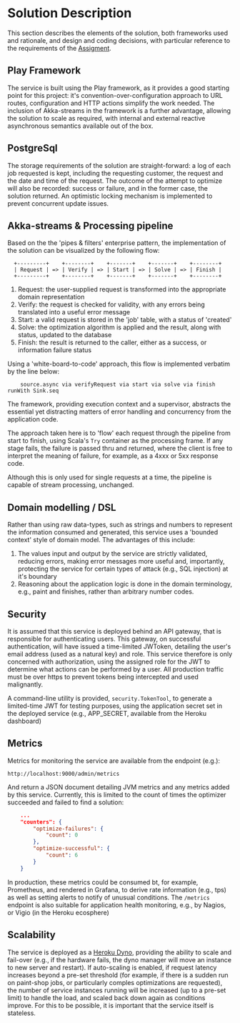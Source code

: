 # Solution Description
This section describes the elements of the solution, both frameworks used and rationale, and design and coding
decisions, with particular reference to the requirements of the [Assigment](docs/task.md).

## Play Framework
The service is built using the Play framework, as it provides a good starting point for this project: 
it's convention-over-configuration approach to URL routes, configuration and HTTP actions simplify the work needed.
The inclusion of Akka-streams in the framework is a further advantage, allowing the solution to scale as required,
with internal and external reactive asynchronous semantics available out of the box.

## PostgreSql
The storage requirements of the solution are straight-forward: a log of each job requested is kept, including 
the requesting customer, the request and the date and time of the request.  The outcome of the attempt to 
optimize will also be recorded: success or failure, and in the former case, the solution returned. 
An optimistic locking mechanism is implemented to prevent concurrent update issues.

## Akka-streams & Processing pipeline
Based on the the 'pipes & filters' enterprise pattern, the implementation of the solution can be visualized
by the following flow:

```
  +---------+    +--------+    +-------+    +-------+    +--------+
  | Request | => | Verify | => | Start | => | Solve | => | Finish |
  +---------+    +--------+    +-------+    +-------+    +--------+
```
1.  Request: the user-supplied request is transformed into the appropriate domain representation
2.  Verify: the request is checked for validity, with any errors being translated into a useful error message
3.  Start: a valid request is stored in the 'job' table, with a status of 'created'
4.  Solve: the optimization algorithm is applied and the result, along with status, updated to the database
5.  Finish: the result is returned to the caller, either as a success, or information failure status

Using a 'white-board-to-code' approach, this flow is implemented verbatim by the line below:
```
    source.async via verifyRequest via start via solve via finish runWith Sink.seq
```
The framework, providing execution context and a supervisor, abstracts the essential yet distracting
matters of error handling and concurrency from the application code.

The approach taken here is to 'flow' each request through the pipeline from start to finish, using Scala's `Try`
container as the processing frame.  If any stage fails, the failure is passed thru and returned, where the client
is free to interpret the meaning of failure, for example, as a 4xxx or 5xx response code.

Although this is only used for single requests at a time, the pipeline is capable of stream processing, unchanged.

## Domain modelling / DSL
Rather than using raw data-types, such as strings and numbers to represent the information consumed and generated,
this service uses a 'bounded context' style of domain model.  The advantages of this include:
1.   The values input and output by the service are strictly validated, reducing errors, making error messages more
useful and, importantly, protecting the service for certain types of attack (e.g., SQL injection) at it's boundary
2.  Reasoning about the application logic is done in the domain terminology, e.g., paint and finishes, rather than
arbitrary number codes.

## Security
It is assumed that this service is deployed behind an API gateway, that is responsible for authenticating users.
This gateway, on successful authentication, will have issued a time-limited JWToken, detailing the user's email
address (used as a natural key) and role.  This service therefore is only concerned with authorization, using the
assigned role for the JWT to determine what actions can be performed by a user.  All production traffic must be
over https to prevent tokens being intercepted and used malignantly.

A command-line utility is provided, `security.TokenTool`, to generate a limited-time JWT for testing purposes, 
using the application secret set in the deployed service (e.g., APP_SECRET, available from the Heroku dashboard)

## Metrics
Metrics for monitoring the service are available from the endpoint (e.g.):
```
http://localhost:9000/admin/metrics
```
And return a JSON document detailing JVM metrics and any metrics added by this service.  Currently, this is limited
to the count of times the optimizer succeeded and failed to find a solution:
```json
    ...
    "counters": {
        "optimize-failures": {
            "count": 0
        },
        "optimize-successful": {
            "count": 6
        }
    }
```
In production, these metrics could be consumed bt, for example, Prometheus, and rendered in Grafana, to derive 
rate information (e.g., tps) as well as setting alerts to notify of unusual conditions.  The `/metrics` endpoint is also
suitable for application health monitoring, e.g., by Nagios, or Vigio (in the Heroku ecosphere)

## Scalability
The service is deployed as a [Heroku Dyno](https://www.heroku.com/dynos), providing the ability to scale and fail-over
(e.g., if the hardware fails, the dyno manager will move an instance to new server and restart).  If auto-scaling is
enabled, if request latency increases beyond a pre-set threshold (for example, if there is a sudden run on paint-shop
jobs, or particularly comples optimizations are requested), the number of service instances running will be increased
(up to a pre-set limit) to handle the load, and scaled back down again as conditions improve.
For this to be possible, it is important that the service itself is stateless.

